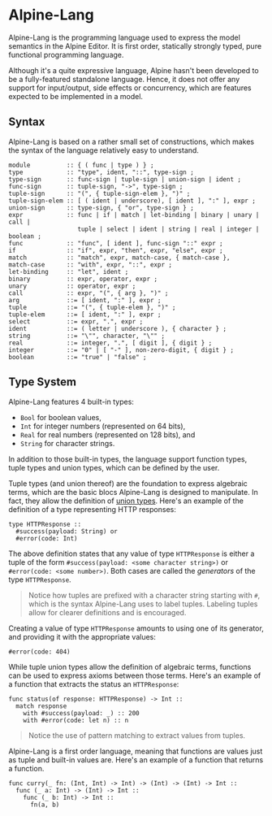 # Alpine-Lang

Alpine-Lang is the programming language used to express the model semantics in the Alpine Editor.
It is first order,
statically strongly typed,
pure functional programming language.

Although it's a quite expressive language,
Alpine hasn't been developed to be a fully-featured standalone language.
Hence, it does not offer any support for input/output, side effects or concurrency,
which are features expected to be implemented in a model.

## Syntax

Alpine-Lang is based on a rather small set of constructions,
which makes the syntax of the language relatively easy to understand.

```
module          :: { ( func | type ) } ;
type            :: "type", ident, "::", type-sign ;
type-sign       :: func-sign | tuple-sign | union-sign | ident ;
func-sign       :: tuple-sign, "->", type-sign ;
tuple-sign      :: "(", { tuple-sign-elem }, ")" ;
tuple-sign-elem :: [ ( ident | underscore), [ ident ], ":" ], expr ;
union-sign      :: type-sign, { "or", type-sign } ;
expr            :: func | if | match | let-binding | binary | unary | call |
                   tuple | select | ident | string | real | integer | boolean ;
func            :: "func", [ ident ], func-sign "::" expr ;
if              :: "if", expr, "then", expr, "else", expr ;
match           :: "match", expr, match-case, { match-case },
match-case      :: "with", expr, "::", expr ;
let-binding     :: "let", ident ;
binary          :: expr, operator, expr ;
unary           :: operator, expr ;
call            :: expr, "(", { arg }, ")" ;
arg             ::= [ ident, ":" ], expr ;
tuple           ::= "(", { tuple-elem }, ")" ;
tuple-elem      ::= [ ident, ":" ], expr ;
select          ::= expr, ".", expr ;
ident           ::= ( letter | underscore ), { character } ;
string          ::= "\"", character, "\"" ;
real            ::= integer, ".", [ digit ], { digit } ;
integer         ::= "0" | [ "-" ], non-zero-digit, { digit } ;
boolean         ::= "true" | "false" ;
```

## Type System

Alpine-Lang features 4 built-in types:

* `Bool` for boolean values,
* `Int` for integer numbers (represented on 64 bits),
* `Real` for real numbers (represented on 128 bits), and
* `String` for character strings.

In addition to those built-in types,
the language support function types, tuple types and union types,
which can be defined by the user.

Tuple types (and union thereof) are the foundation to express algebraic terms,
which are the basic blocs Alpine-Lang is designed to manipulate.
In fact, they allow the definition of [union types](https://en.wikipedia.org/wiki/Union_type).
Here's an example of the definition of a type representing HTTP responses:

```alpine
type HTTPResponse ::
  #success(payload: String) or
  #error(code: Int)
```

The above definition states that any value of type `HTTPResponse` is either
a tuple of the form `#success(payload: <some character string>)` or
`#error(code: <some number>)`.
Both cases are called the *generators* of the type `HTTPResponse`.

> Notice how tuples are prefixed with a character string starting with `#`,
> which is the syntax Alpine-Lang uses to label tuples.
> Labeling tuples allow for clearer definitions and is encouraged.

Creating a value of type `HTTPResponse` amounts to using one of its generator,
and providing it with the appropriate values:

```alpine
#error(code: 404)
```

While tuple union types allow the definition of algebraic terms,
functions can be used to express axioms between those terms.
Here's an example of a function that extracts the status an `HTTPResponse`:

```alpine
func status(of response: HTTPResponse) -> Int ::
  match response
    with #success(payload: _) :: 200
    with #error(code: let n) :: n
```

> Notice the use of pattern matching to extract values from tuples.

Alpine-Lang is a first order language,
meaning that functions are values just as tuple and built-in values are.
Here's an example of a function that returns a function.

```alpine
func curry(_ fn: (Int, Int) -> Int) -> (Int) -> (Int) -> Int ::
  func (_ a: Int) -> (Int) -> Int ::
    func (_ b: Int) -> Int ::
      fn(a, b)
```
